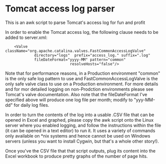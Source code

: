 # Tomcat access log parser
This is an awk script to parse Tomcat's access log for fun and profit

In order to enable the Tomcat access log, the following clause needs to be added to server.xml:

        <Valve className="org.apache.catalina.valves.FastCommonAccessLogValve"
                 directory="logs"  prefix="access_log." suffix=".log" 
                 fileDateFormat="yyyy-MM" pattern="common"
                                 resolveHosts="false"/>

Note that for performance reasons, in a Production environment "common" is the only safe log pattern to use and  FastCommonAccessLogValve is the only safe valve class to use on a Production environment. For more details and for mor detailed logging on non-Prodction environments please see Tomcat's valve documentation. Also note that the fileDateFormat I've specified above will produce one log file per month; modify to "yyy-MM-dd" for daily log files.

In order to turn the contents of the log into a usable .CSV file that can be opened in Excel and graphed, please copy the awk script onto the Linux server where you enabled logging, and follow the instructions within the file (it can be opened in a text editor) to run it. It uses a variety of commands only available on *nix systems and hence cannot be used on Windows servers (unless you want to install Cygwin, but that's a whole other story!).

Once you've the CSV file that that script outputs, plug its content into the Excel workbook to produce pretty graphs of the number of page hits.
